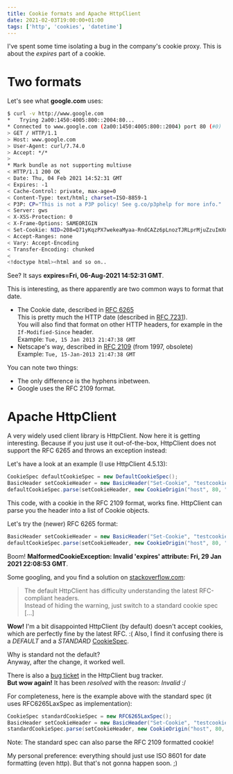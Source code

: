 ```yaml
---
title: Cookie formats and Apache HttpClient
date: 2021-02-03T19:00:00+01:00
tags: ['http', 'cookies', 'datetime']
---
```


I've spent some time isolating a bug in the company's cookie proxy.
This is about the *expires* part of a cookie.

# Two formats

Let's see what **google.com** uses:

```bash
$ curl -v http://www.google.com
*   Trying 2a00:1450:4005:800::2004:80...
* Connected to www.google.com (2a00:1450:4005:800::2004) port 80 (#0)
> GET / HTTP/1.1
> Host: www.google.com
> User-Agent: curl/7.74.0
> Accept: */*
> 
* Mark bundle as not supporting multiuse
< HTTP/1.1 200 OK
< Date: Thu, 04 Feb 2021 14:52:31 GMT
< Expires: -1
< Cache-Control: private, max-age=0
< Content-Type: text/html; charset=ISO-8859-1
< P3P: CP="This is not a P3P policy! See g.co/p3phelp for more info."
< Server: gws
< X-XSS-Protection: 0
< X-Frame-Options: SAMEORIGIN
< Set-Cookie: NID=208=Q71yKqzPX7wekeaMyaa-RndCAZz6pLnozTJRLprMjuZzuImXnlCCXFoqoRoeuxrjn7pk8l2gIesgE5LITdauT_AnYm3jmUlwkqLW1LN4igl8zDVBW5UzTJUizdVeiyuIy4F7RfABvuLUI-dIXlQItQbiYCtTNQTzBh7lEwtn5YM; expires=Fri, 06-Aug-2021 14:52:31 GMT; path=/; domain=.google.com; HttpOnly
< Accept-Ranges: none
< Vary: Accept-Encoding
< Transfer-Encoding: chunked
< 
<!doctype html><html and so on..
```

See? It says **expires=Fri, 06-Aug-2021 14:52:31 GMT**.

This is interesting, as there apparently are two common ways to format that date.

- The Cookie date, described in [RFC 6265](https://tools.ietf.org/html/rfc6265#section-5.1.1)  
  This is pretty much the HTTP date (described in [RFC 7231](https://tools.ietf.org/html/rfc7231#section-7.1.1.2)).  
  You will also find that format on other HTTP headers, for example in the `If-Modified-Since` header.  
  Example: `Tue, 15 Jan 2013 21:47:38 GMT`
- Netscape's way, described in [RFC 2109](https://tools.ietf.org/html/rfc2109#section-10.1.2) (from 1997, obsolete)  
  Example: `Tue, 15-Jan-2013 21:47:38 GMT`

You can note two things:

- The only difference is the hyphens inbetween.
- Google uses the RFC 2109 format.

# Apache HttpClient

A very widely used client library is HttpClient. Now here it is getting interesting.
Because if you just use it out-of-the-box, HttpClient does not support the RFC 6265 and throws an exception instead:

Let's have a look at an example (I use HttpClient 4.5.13):

```java
CookieSpec defaultCookieSpec = new DefaultCookieSpec();
BasicHeader setCookieHeader = new BasicHeader("Set-Cookie", "testcookie=myvalue; Max-Age=43200; Expires=Wed, 03-Feb-2021 21:57:56 GMT; Path=/; Secure; HttpOnly");
defaultCookieSpec.parse(setCookieHeader, new CookieOrigin("host", 80, "/", true));
```

This code, with a cookie in the RFC 2109 format, works fine. HttpClient can parse you the header into a list of Cookie objects.

Let's try the (newer) RFC 6265 format:

```java
BasicHeader setCookieHeader = new BasicHeader("Set-Cookie", "testcookie=myvalue; Max-Age=43200; Expires=Fri, 29 Jan 2021 22:08:53 GMT; Path=/; Secure; HttpOnly");
defaultCookieSpec.parse(setCookieHeader, new CookieOrigin("host", 80, "/", true));
```

Boom! **MalformedCookieException: Invalid 'expires' attribute: Fri, 29 Jan 2021 22:08:53 GMT**.

Some googling, and you find a solution on [stackoverflow.com](https://stackoverflow.com/a/40697322):

> The default HttpClient has difficulty understanding the latest RFC-compliant headers.  
Instead of hiding the warning, just switch to a standard cookie spec [...]

**Wow!** I'm a bit disappointed HttpClient (by default) doesn't accept cookies, which are perfectly fine by the latest RFC. :(
Also, I find it confusing there is a *DEFAULT* and a *STANDARD* [CookieSpec](https://hc.apache.org/httpcomponents-client-ga/httpclient/apidocs/org/apache/http/client/config/CookieSpecs.html).

Why is standard not the default?  
Anyway, after the change, it worked well.

There is also a [bug ticket](https://issues.apache.org/jira/browse/HTTPCLIENT-1763) in the HttpClient bug tracker.  
**But wow again!** It has been *resolved* with the reason: *Invalid* :/

For completeness, here is the example above with the standard spec (it uses RFC6265LaxSpec as implementation):

```java
CookieSpec standardCookieSpec = new RFC6265LaxSpec();
BasicHeader setCookieHeader = new BasicHeader("Set-Cookie", "testcookie=myvalue; Max-Age=43200; Expires=Fri, 29 Jan 2021 22:08:53 GMT; Path=/; Secure; HttpOnly");
standardCookieSpec.parse(setCookieHeader, new CookieOrigin("host", 80, "/", true));
```

Note: The standard spec can also parse the RFC 2109 formatted cookie!

My personal preference: everything should just use ISO 8601 for date formatting (even http).
But that's not gonna happen soon. ;)
